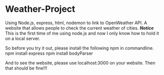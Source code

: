 # Weather-Project
Using Node.js, express, html, nodemon to link to OpenWeather API. A website that allows people to check the current weather of cities.
***Notice***
This is the first time of me using node.js and now I only know how to hold it on a local server. 

So before you try it out, please install the following npm in commandline.
npm install express
npm install bodyParser

And to see the website, please use localhost:3000 on your website. Then that should be fine!!!
